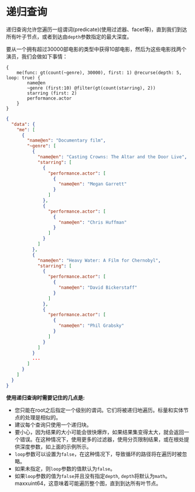 # 递归查询

递归查询允许您遍历一组谓词(predicate)(使用过滤器、facet等)，直到我们到达所有叶子节点，或者到达由`depth`参数指定的最大深度。

要从一个拥有超过30000部电影的类型中获得10部电影，然后为这些电影找两个演员，我们会做如下事情：

``` dql
{
	me(func: gt(count(~genre), 30000), first: 1) @recurse(depth: 5, loop: true) {
		name@en
		~genre (first:10) @filter(gt(count(starring), 2))
		starring (first: 2)
		performance.actor
	}
}
```

``` json 
{
  "data": {
    "me": [
      {
        "name@en": "Documentary film",
        "~genre": [
          {
            "name@en": "Casting Crowns: The Altar and the Door Live",
            "starring": [
              {
                "performance.actor": [
                  {
                    "name@en": "Megan Garrett"
                  }
                ]
              },
              {
                "performance.actor": [
                  {
                    "name@en": "Chris Huffman"
                  }
                ]
              }
            ]
          },
          {
            "name@en": "Heavy Water: A Film for Chernobyl",
            "starring": [
              {
                "performance.actor": [
                  {
                    "name@en": "David Bickerstaff"
                  }
                ]
              },
              {
                "performance.actor": [
                  {
                    "name@en": "Phil Grabsky"
                  }
                ]
              }
            ]
          }
          ...
        ]
      }
    ]
  }
}
```

**使用递归查询时需要记住的几点是:**

* 您只能在root之后指定一个级别的谓词。它们将被递归地遍历。标量和实体节点的处理是相似的。
* 建议每个查询只使用一个递归块。
* 要小心，因为结果的大小可能会很快爆炸，如果结果集变得太大，就会返回一个错误。在这种情况下，使用更多的过滤器，使用分页限制结果，或在根处提供深度参数，如上面的示例所示。
* `loop`参数可以设置为`false`，在这种情况下，导致循环的路径将在遍历时被忽略。
* 如果未指定，则`loop`参数的值默认为`false`。
* 如果`loop`参数的值为`false`并且没有指定`depth`, `depth`将默认为`math`。maxxuint64，这意味着可能遍历整个图，直到到达所有叶节点。